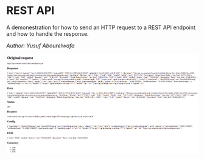 # REST API

A demonestration for how to send an HTTP request to a REST API endpoint and how to handle the response.

*Author: Yusuf Abourelwafa*

![alt text](image.png)
